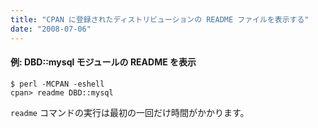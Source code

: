 ```yaml
---
title: "CPAN に登録されたディストリビューションの README ファイルを表示する"
date: "2008-07-06"
---
```


#### 例: DBD::mysql モジュールの README を表示

```
$ perl -MCPAN -eshell
cpan> readme DBD::mysql
```

`readme` コマンドの実行は最初の一回だけ時間がかかります。

